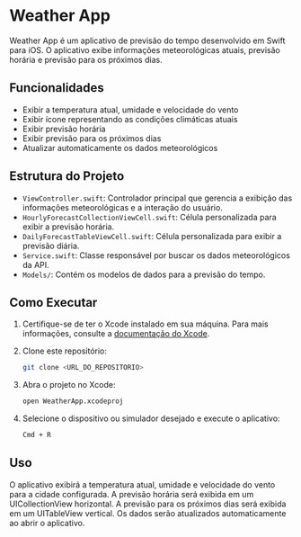 # Weather App

Weather App é um aplicativo de previsão do tempo desenvolvido em Swift para iOS. O aplicativo exibe informações meteorológicas atuais, previsão horária e previsão para os próximos dias.

## Funcionalidades

- Exibir a temperatura atual, umidade e velocidade do vento
- Exibir ícone representando as condições climáticas atuais
- Exibir previsão horária
- Exibir previsão para os próximos dias
- Atualizar automaticamente os dados meteorológicos

## Estrutura do Projeto

- `ViewController.swift`: Controlador principal que gerencia a exibição das informações meteorológicas e a interação do usuário.
- `HourlyForecastCollectionViewCell.swift`: Célula personalizada para exibir a previsão horária.
- `DailyForecastTableViewCell.swift`: Célula personalizada para exibir a previsão diária.
- `Service.swift`: Classe responsável por buscar os dados meteorológicos da API.
- `Models/`: Contém os modelos de dados para a previsão do tempo.

## Como Executar

1. Certifique-se de ter o Xcode instalado em sua máquina. Para mais informações, consulte a [documentação do Xcode](https://developer.apple.com/xcode/).

2. Clone este repositório:

   ```sh
   git clone <URL_DO_REPOSITORIO>
3. Abra o projeto no Xcode:
   ```sh
   open WeatherApp.xcodeproj
4.  Selecione o dispositivo ou simulador desejado e execute o aplicativo:
     ```sh
    Cmd + R
## Uso
O aplicativo exibirá a temperatura atual, umidade e velocidade do vento para a cidade configurada.
A previsão horária será exibida em um UICollectionView horizontal.
A previsão para os próximos dias será exibida em um UITableView vertical.
Os dados serão atualizados automaticamente ao abrir o aplicativo.
